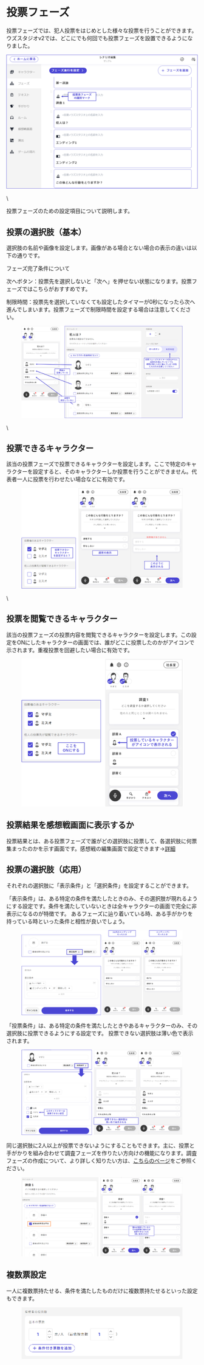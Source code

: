 # 投票フェーズ

投票フェーズでは、犯人投票をはじめとした様々な投票を行うことができます。 ウズスタジオv2では、どこにでも何回でも投票フェーズを設置できるようになりました。

![](../../images/select.png)

\\

投票フェーズのための設定項目について説明します。

## 投票の選択肢（基本）

選択肢の名前や画像を設定します。画像がある場合とない場合の表示の違いは以下の通りです。

フェーズ完了条件について

次へボタン：投票先を選択しないと「次へ」を押せない状態になります。投票フェーズではこちらがおすすめです。

制限時間：投票先を選択していなくても設定したタイマーが0秒になったら次へ進んでしまいます。投票フェーズで制限時間を設定する場合は注意してください。

<figure><img src="../../.gitbook/assets/image (122).png" alt=""><figcaption></figcaption></figure>

\\

## 投票できるキャラクター

該当の投票フェーズで投票できるキャラクターを設定します。ここで特定のキャラクターを設定すると、そのキャラクターしか投票を行うことができません。代表者一人に投票を行わせたい場合などに有効です。

<figure><img src="../../.gitbook/assets/image (121).png" alt=""><figcaption></figcaption></figure>

\\

## 投票を閲覧できるキャラクター

該当の投票フェーズの投票内容を閲覧できるキャラクターを設定します。この設定をONにしたキャラクターの画面では、誰がどこに投票したのかがアイコンで示されます。重複投票を回避したい場合に有効です。

<figure><img src="../../.gitbook/assets/image (120).png" alt=""><figcaption></figcaption></figure>



## 投票結果を感想戦画面に表示するか

投票結果とは、ある投票フェーズで誰がどの選択肢に投票して、各選択肢に何票集まったのかを示す画面です。感想戦の編集画面で設定できます→[詳細](../result.md#wo)



## 投票の選択肢（応用）

それぞれの選択肢に「表示条件」と「選択条件」を設定することができます。

「表示条件」は、ある特定の条件を満たしたときのみ、その選択肢が現れるようにする設定です。条件を満たしていないときは全キャラクターの画面で完全に非表示になるのが特徴です。 あるフェーズに辿り着いている時、ある手がかりを持っている時といった条件と相性が良いでしょう。

<figure><img src="../../.gitbook/assets/image (124).png" alt=""><figcaption></figcaption></figure>



「投票条件」は、ある特定の条件を満たしたときやあるキャラクターのみ、その選択肢に投票できるようにする設定です。 投票できない選択肢は薄い色で表示されます。

<figure><img src="../../.gitbook/assets/image (125).png" alt=""><figcaption></figcaption></figure>



同じ選択肢に2人以上が投票できないようにすることもできます。主に、投票と手がかりを組み合わせて調査フェーズを作りたい方向けの機能になります。調査フェーズの作成について、より詳しく知りたい方は、[こちらのページ](../../advanced/investigation.md)をご参照ください。

<figure><img src="../../.gitbook/assets/image (126).png" alt=""><figcaption></figcaption></figure>



## 複数票設定

一人に複数票持たせる、条件を満たしたものだけに複数票持たせるといった設定もできます。

<figure><img src="../../.gitbook/assets/image (132).png" alt="" width="563"><figcaption></figcaption></figure>
